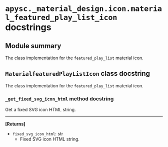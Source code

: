 # `apysc._material_design.icon.material_featured_play_list_icon` docstrings

## Module summary

The class implementation for the `featured_play_list` material icon.

## `MaterialfeaturedPlayListIcon` class docstring

The class implementation for the `featured_play_list` material icon.

### `_get_fixed_svg_icon_html` method docstring

Get a fixed SVG icon HTML string.<hr>

**[Returns]**

- `fixed_svg_icon_html`: str
  - Fixed SVG icon HTML string.